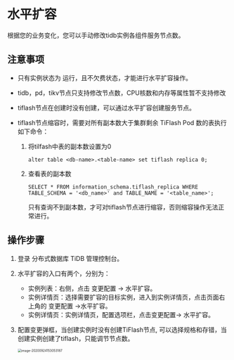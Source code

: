 # 水平扩容

根据您的业务变化，您可以手动修改tidb实例各组件服务节点数。

## 注意事项

- 只有实例状态为 运行，且不欠费状态，才能进行水平扩容操作。

- tidb，pd，tikv节点只支持修改节点数，CPU核数和内存等属性暂不支持修改

- tiflash节点在创建时没有创建，可以通过水平扩容创建服务节点。

- tiflash节点缩容时，需要对所有副本数大于集群剩余 TiFlash Pod 数的表执行如下命令：

  1. 将tilfash中表的副本数设置为0

     ```shell
     alter table <db-name>.<table-name> set tiflash replica 0;
     ```

  2. 查看表的副本数

     ```shell
     SELECT * FROM information_schema.tiflash_replica WHERE TABLE_SCHEMA = '<db_name>' and TABLE_NAME = '<table_name>';
     ```

     只有查询不到副本数，才可对tiflash节点进行缩容，否则缩容操作无法正常进行。

## 操作步骤

1. 登录 分布式数据库 TiDB 管理控制台。

2. 水平扩容的入口有两个，分别为：

   - 实例列表：右侧，点击 变更配置 -> 水平扩容。
   - 实例详情页：选择需要扩容的目标实例，进入到实例详情页，点击页面右上角的 变更配置 ->水平扩容。
   - 实例详情页：实例详情页，配置选项栏，点击变更配置-> 水平扩容。

3. 配置变更弹框，当创建实例时没有创建TiFlash节点, 可以选择规格和存错，当创建实例创建了tiflash，只能调节节点数。

   <img src="C:\Users\liuxiao23\AppData\Roaming\Typora\typora-user-images\image-20200924153053187.png" alt="image-20200924153053187" style="zoom:50%;" />